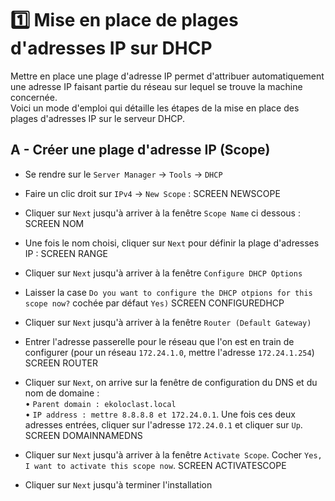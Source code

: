 # :one: Mise en place de plages d'adresses IP sur DHCP  

Mettre en place une plage d'adresse IP permet d'attribuer automatiquement une adresse IP faisant partie du réseau sur lequel se trouve la machine concernée.  
Voici un mode d'emploi qui détaille les étapes de la mise en place des plages d'adresses IP sur le serveur DHCP.  

## A - Créer une plage d'adresse IP (Scope)  

- Se rendre sur le `Server Manager` -> `Tools` -> `DHCP`
- Faire un clic droit sur `IPv4` -> `New Scope` :
  SCREEN NEWSCOPE
  
- Cliquer sur `Next` jusqu'à arriver à la fenêtre `Scope Name` ci dessous :
  SCREEN NOM

- Une fois le nom choisi, cliquer sur `Next` pour définir la plage d'adresses IP :
  SCREEN RANGE

- Cliquer sur `Next` jusqu'à arriver à la fenêtre `Configure DHCP Options`
- Laisser la case `Do you want to configure the DHCP otpions for this scope now?` cochée par défaut `Yes)`
  SCREEN CONFIGUREDHCP

- Cliquer sur `Next` jusqu'à arriver à la fenêtre `Router (Default Gateway)`
- Entrer l'adresse passerelle pour le réseau que l'on est en train de configurer (pour un réseau `172.24.1.0`, mettre l'adresse `172.24.1.254`)
  SCREEN ROUTER
  
- Cliquer sur `Next`, on arrive sur la fenêtre de configuration du DNS et du nom de domaine :  
  • `Parent domain : ekoloclast.local`    
  • `IP address : mettre 8.8.8.8 et 172.24.0.1`. Une fois ces deux adresses entrées, cliquer sur l'adresse `172.24.0.1` et cliquer sur `Up`.  
  SCREEN DOMAINNAMEDNS

- Cliquer sur `Next` jusqu'à arriver à la fenêtre `Activate Scope`. Cocher `Yes, I want to activate this scope now`.
  SCREEN ACTIVATESCOPE
  
- Cliquer sur `Next` jusqu'à terminer l'installation
